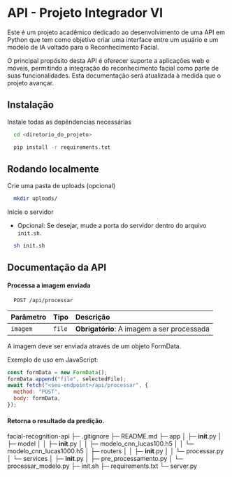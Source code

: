 # API - Projeto Integrador VI

Este é um projeto acadêmico dedicado ao desenvolvimento de uma API em Python que tem como objetivo criar uma interface entre um usuário e um modelo de IA voltado para o Reconhecimento Facial.

O principal propósito desta API é oferecer suporte a aplicações web e móveis, permitindo a integração do reconhecimento facial como parte de suas funcionalidades. Esta documentação será atualizada à medida que o projeto avançar.

## Instalação

Instale todas as depêndencias necessárias

```bash
  cd <diretorio_do_projeto>

  pip install -r requirements.txt
```

## Rodando localmente

Crie uma pasta de uploads (opcional)

```bash
  mkdir uploads/
```

Inicie o servidor

- Opcional: Se desejar, mude a porta do servidor dentro do arquivo `init.sh`.

```bash
  sh init.sh
```

## Documentação da API

#### Processa a imagem enviada

```http
  POST /api/processar
```

| Parâmetro | Tipo   | Descrição                                  |
| :-------- | :----- | :----------------------------------------- |
| `imagem`  | `file` | **Obrigatório**: A imagem a ser processada |

A imagem deve ser enviada através de um objeto FormData.

Exemplo de uso em JavaScript:

```javascript
const formData = new FormData();
formData.append("file", selectedFile);
await fetch("<seu-endpoint>/api/processar", {
  method: "POST",
  body: formData,
});
```

#### Retorna o resultado da predição.

facial-recognition-api
├─ .gitignore
├─ README.md
├─ app
│ ├─ **init**.py
│ ├─ model
│ │ ├─ **init**.py
│ │ ├─ modelo_cnn_lucas100.h5
│ │ └─ modelo_cnn_lucas1000.h5
│ ├─ routers
│ │ ├─ **init**.py
│ │ └─ processar.py
│ └─ services
│ ├─ **init**.py
│ ├─ pre_processamento.py
│ └─ processar_modelo.py
├─ init.sh
├─ requirements.txt
└─ server.py
